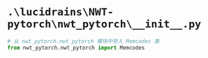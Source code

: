 # `.\lucidrains\NWT-pytorch\nwt_pytorch\__init__.py`

```py
# 从 nwt_pytorch.nwt_pytorch 模块中导入 Memcodes 类
from nwt_pytorch.nwt_pytorch import Memcodes
```
